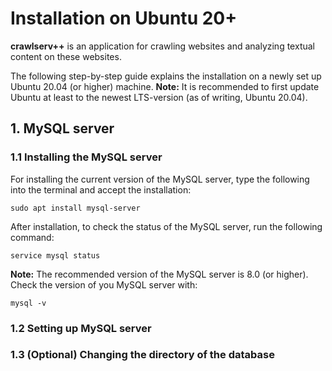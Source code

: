 # Installation on Ubuntu 20+

**crawlserv++** is an application for crawling websites and analyzing textual content on these websites.

The following step-by-step guide explains the installation on a newly set up Ubuntu 20.04 (or higher) machine. **Note:** It is recommended to first update Ubuntu at least to the newest LTS-version (as of writing, Ubuntu 20.04).

## 1. MySQL server
### 1.1 Installing the MySQL server
For installing the current version of the MySQL server, type the following into the terminal and accept the installation:

    sudo apt install mysql-server

After installation, to check the status of the MySQL server, run the following command:

    service mysql status
    
**Note:** The recommended version of the MySQL server is 8.0 (or higher). Check the version of you MySQL server with:

    mysql -v

### 1.2 Setting up MySQL server



### 1.3 (Optional) Changing the directory of the database

